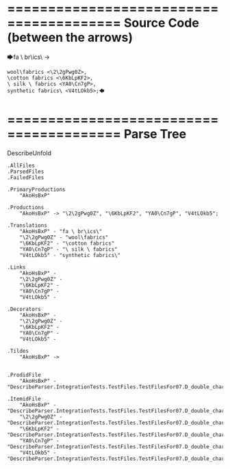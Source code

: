 ========================================
Source Code (between the arrows)
========================================

🡆fa \ br\ics\ <AkoHsBxP>->

    wool\fabrics <\2\2gPwg0Z>,
    \cotton fabrics <\6KbLpKF2>,
    \ silk \ fabrics <YA0\Cn7gP>,
    synthetic fabrics\ <V4tLOkb5>;🡄

========================================
Parse Tree
========================================
DescribeUnfold

    .AllFiles
    .ParsedFiles
    .FailedFiles

    .PrimaryProductions
        "AkoHsBxP" 

    .Productions
        "AkoHsBxP" -> "\2\2gPwg0Z", "\6KbLpKF2", "YA0\Cn7gP", "V4tLOkb5";

    .Translations
        "AkoHsBxP" - "fa \ br\ics\"
        "\2\2gPwg0Z" - "wool\fabrics"
        "\6KbLpKF2" - "\cotton fabrics"
        "YA0\Cn7gP" - "\ silk \ fabrics"
        "V4tLOkb5" - "synthetic fabrics\"

    .Links
        "AkoHsBxP" - 
        "\2\2gPwg0Z" - 
        "\6KbLpKF2" - 
        "YA0\Cn7gP" - 
        "V4tLOkb5" - 

    .Decorators
        "AkoHsBxP" - 
        "\2\2gPwg0Z" - 
        "\6KbLpKF2" - 
        "YA0\Cn7gP" - 
        "V4tLOkb5" - 

    .Tildes
        "AkoHsBxP" -> 


    .ProdidFile
        "AkoHsBxP" - "DescribeParser.IntegrationTests.TestFiles.TestFilesFor07.D_double_characters3.ds"

    .ItemidFile
        "AkoHsBxP" - "DescribeParser.IntegrationTests.TestFiles.TestFilesFor07.D_double_characters3.ds"
        "\2\2gPwg0Z" - "DescribeParser.IntegrationTests.TestFiles.TestFilesFor07.D_double_characters3.ds"
        "\6KbLpKF2" - "DescribeParser.IntegrationTests.TestFiles.TestFilesFor07.D_double_characters3.ds"
        "YA0\Cn7gP" - "DescribeParser.IntegrationTests.TestFiles.TestFilesFor07.D_double_characters3.ds"
        "V4tLOkb5" - "DescribeParser.IntegrationTests.TestFiles.TestFilesFor07.D_double_characters3.ds"

